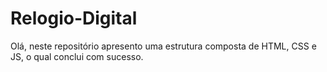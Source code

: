 # Relogio-Digital
 Olá, neste repositório apresento uma estrutura composta de HTML, CSS e JS, o qual conclui com sucesso. 
